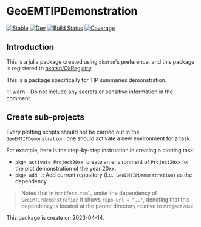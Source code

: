 # GeoEMTIPDemonstration

[![Stable](https://img.shields.io/badge/docs-stable-blue.svg)](https://okatsn.github.io/GeoEMTIPDemonstration.jl/stable/)
[![Dev](https://img.shields.io/badge/docs-dev-blue.svg)](https://okatsn.github.io/GeoEMTIPDemonstration.jl/dev/)
[![Build Status](https://github.com/okatsn/GeoEMTIPDemonstration.jl/actions/workflows/CI.yml/badge.svg?branch=master)](https://github.com/okatsn/GeoEMTIPDemonstration.jl/actions/workflows/CI.yml?query=branch%3Amaster)
[![Coverage](https://codecov.io/gh/okatsn/GeoEMTIPDemonstration.jl/branch/master/graph/badge.svg)](https://codecov.io/gh/okatsn/GeoEMTIPDemonstration.jl)

<!-- Don't have any of your custom contents above; they won't occur if there is no citation. -->

## Introduction

This is a julia package created using `okatsn`'s preference, and this package is registered to [okatsn/OkRegistry](https://github.com/okatsn/OkRegistry).

This is a package specifically for TIP summaries demonstration.

!!! warn 
    - Do not include any secrets or sensitive information in the comment.


## Create sub-projects

Every plotting scripts should not be carried out in the `GeoEMTIPDemonstration`; one should activate a new environment for a task.

For example, here is the step-by-step instruction in creating a plotting task:

- `pkg> activate Project20xx`: create an environment of `Project20xx` for the plot demonstration of the year 20xx.
- `pkg> add .`: Add current repository (i.e., `GeoEMTIPDemonstration`) as the dependency.
> Noted that in `Manifest.toml`, under the dependency of `GeoEMTIPDemonstration` it shows `repo-url = ".."`, denoting that this dependency is located at the parent directory relative to `Project20xx`.









This package is create on 2023-04-14.
